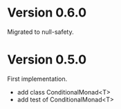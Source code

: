 # Version 0.6.0
Migrated to null-safety.

# Version 0.5.0

First implementation.
- add class ConditionalMonad\<T\>
- add test of ConditionalMonad\<T\>